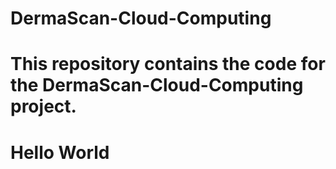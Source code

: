 # DermaScan-Cloud-Computing
#
# This repository contains the code for the DermaScan-Cloud-Computing project.
# Hello World